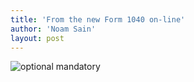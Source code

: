 ```yaml
---
title: 'From the new Form 1040 on-line'
author: 'Noam Sain'
layout: post
---
```


![optional mandatory](/_assets/img/2013/07/optional-mandatory.png)